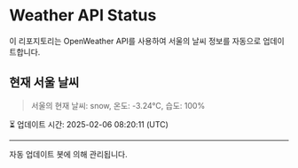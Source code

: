 
# Weather API Status

이 리포지토리는 OpenWeather API를 사용하여 서울의 날씨 정보를 자동으로 업데이트합니다.

## 현재 서울 날씨
> 서울의 현재 날씨: snow, 온도: -3.24°C, 습도: 100%

⏳ 업데이트 시간: 2025-02-06 08:20:11 (UTC)

---
자동 업데이트 봇에 의해 관리됩니다.
